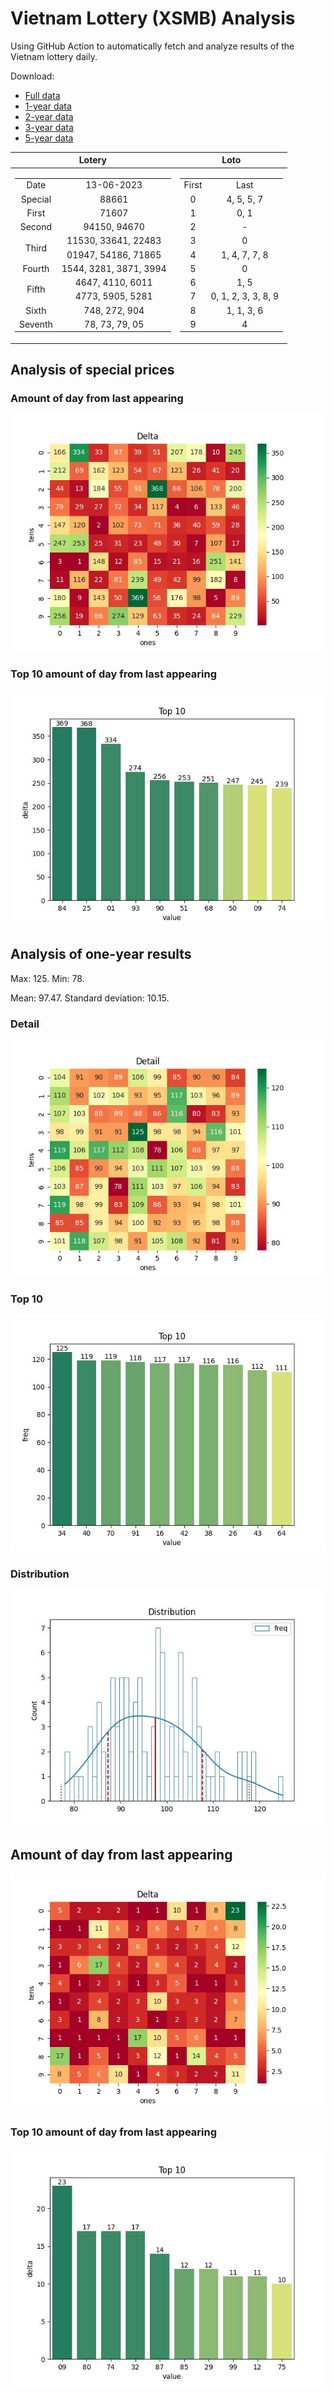 # Vietnam Lottery (XSMB) Analysis

Using GitHub Action to automatically fetch and analyze results of the Vietnam lottery daily.

Download:

* [Full data](https://raw.githubusercontent.com/khiemdoan/vietnam-lottery-xsmb-analysis/main/results/xsmb.csv)
* [1-year data](https://raw.githubusercontent.com/khiemdoan/vietnam-lottery-xsmb-analysis/main/results/xsmb_1_year.csv)
* [2-year data](https://raw.githubusercontent.com/khiemdoan/vietnam-lottery-xsmb-analysis/main/results/xsmb_2_year.csv)
* [3-year data](https://raw.githubusercontent.com/khiemdoan/vietnam-lottery-xsmb-analysis/main/results/xsmb_3_year.csv)
* [5-year data](https://raw.githubusercontent.com/khiemdoan/vietnam-lottery-xsmb-analysis/main/results/xsmb_5_year.csv)

| Lotery      | Loto |
| :-----------: | :-----------: |
| <table><tr><td>Date</td><td>13-06-2023</td></tr><tr><td>Special</td><td>88661</td></tr><tr><td>First</td><td>71607</td></tr><tr><td>Second</td><td>94150, 94670</td></tr><tr><td rowspan="2">Third</td><td>11530, 33641, 22483</td></tr><tr><td>01947, 54186, 71865</td></tr><tr><td>Fourth</td><td>1544, 3281, 3871, 3994</td></tr><tr><td rowspan="2">Fifth</td><td>4647, 4110, 6011</td></tr><tr><td>4773, 5905, 5281</td></tr><tr><td>Sixth</td><td>748, 272, 904</td></tr><tr><td>Seventh</td><td>78, 73, 79, 05</td></tr></table> | <table><tr><td>First</td><td>Last</td></tr><tr><td>0</td><td>4, 5, 5, 7</td></tr><tr><td>1</td><td>0, 1</td></tr><tr><td>2</td><td>-</td></tr><tr><td>3</td><td>0</td></tr><tr><td>4</td><td>1, 4, 7, 7, 8</td></tr><tr><td>5</td><td>0</td></tr><tr><td>6</td><td>1, 5</td></tr><tr><td>7</td><td>0, 1, 2, 3, 3, 8, 9</td></tr><tr><td>8</td><td>1, 1, 3, 6</td></tr><tr><td>9</td><td>4</td></tr></table> |


<h2>Analysis of special prices</h2>

<h3>Amount of day from last appearing</h3>

![Delta](images/special_delta.jpg)

<h3>Top 10 amount of day from last appearing</h3>

![Delta top 10](images/special_delta_top_10.jpg)

<h2>Analysis of one-year results</h2>

Max: 125. Min: 78.

Mean: 97.47. Standard deviation: 10.15.

<h3>Detail</h3>

![Detail](images/heatmap.jpg)

<h3>Top 10</h3>

![Top 10](images/top-10.jpg)

<h3>Distribution</h3>

![Distribution](images/distribution.jpg)

<h2>Amount of day from last appearing</h2>

![Delta](images/delta.jpg)

<h3>Top 10 amount of day from last appearing</h3>

![Delta top 10](images/delta_top_10.jpg)